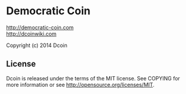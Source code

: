 Democratic Coin
=====================================

http://democratic-coin.com<br>
http://dcoinwiki.com<br>

Copyright (c) 2014 Dcoin

License
----------------

Dcoin is released under the terms of the MIT license. See COPYING for more information or see http://opensource.org/licenses/MIT.